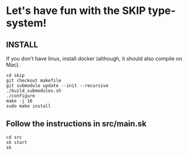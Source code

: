 # Let's have fun with the SKIP type-system!

## INSTALL

If you don't have linux, install docker (although, it should also compile on Mac).

```git clone https://github.com/skiplang/skip.git
cd skip
git checkout makefile
git submodule update --init --recursive
./build_submodules.sh
./configure
make -j 16
sudo make install
```

## Follow the instructions in src/main.sk

```
cd src
sk start
sk
```
